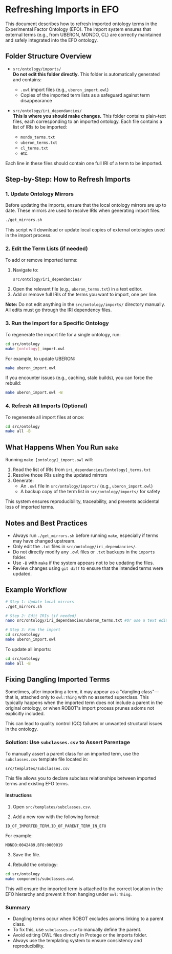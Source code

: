 # Refreshing Imports in EFO

This document describes how to refresh imported ontology terms in the Experimental Factor Ontology (EFO). The import system ensures that external terms (e.g., from UBERON, MONDO, CL) are correctly maintained and safely integrated into the EFO ontology.

## Folder Structure Overview

- `src/ontology/imports/`  
  **Do not edit this folder directly.** This folder is automatically generated and contains:
  - `.owl` import files (e.g., `uberon_import.owl`)
  - Copies of the imported term lists as a safeguard against term disappearance

- `src/ontology/iri_dependancies/`  
  **This is where you should make changes.** This folder contains plain-text files, each corresponding to an imported ontology. Each file contains a list of IRIs to be imported:
  - `mondo_terms.txt`
  - `uberon_terms.txt`
  - `cl_terms.txt`
  - etc.

Each line in these files should contain one full IRI of a term to be imported.

## Step-by-Step: How to Refresh Imports

### 1. Update Ontology Mirrors

Before updating the imports, ensure that the local ontology mirrors are up to date. These mirrors are used to resolve IRIs when generating import files.

```bash
./get_mirrors.sh
```

This script will download or update local copies of external ontologies used in the import process.

### 2. Edit the Term Lists (if needed)

To add or remove imported terms:

1. Navigate to:
   ```bash
   src/ontology/iri_dependancies/
   ```
2. Open the relevant file (e.g., `uberon_terms.txt`) in a text editor.
3. Add or remove full IRIs of the terms you want to import, one per line.

**Note:** Do not edit anything in the `src/ontology/imports/` directory manually. All edits must go through the IRI dependency files.

### 3. Run the Import for a Specific Ontology

To regenerate the import file for a single ontology, run:

```bash
cd src/ontology
make [ontology]_import.owl
```

For example, to update UBERON:

```bash
make uberon_import.owl
```

If you encounter issues (e.g., caching, stale builds), you can force the rebuild:

```bash
make uberon_import.owl -B
```

### 4. Refresh All Imports (Optional)

To regenerate all import files at once:

```bash
cd src/ontology
make all -B
```

## What Happens When You Run `make`

Running `make [ontology]_import.owl` will:

1. Read the list of IRIs from `iri_dependancies/[ontology]_terms.txt`
2. Resolve those IRIs using the updated mirrors
3. Generate:
   - An `.owl` file in `src/ontology/imports/` (e.g., `uberon_import.owl`)
   - A backup copy of the term list in `src/ontology/imports/` for safety

This system ensures reproducibility, traceability, and prevents accidental loss of imported terms.

## Notes and Best Practices

- Always run `./get_mirrors.sh` before running `make`, especially if terms may have changed upstream.
- Only edit the `.txt` files in `src/ontology/iri_dependancies/`.
- Do not directly modify any `.owl` files or `.txt` backups in the `imports` folder.
- Use `-B` with `make` if the system appears not to be updating the files.
- Review changes using `git diff` to ensure that the intended terms were updated.

## Example Workflow

```bash
# Step 1: Update local mirrors
./get_mirrors.sh

# Step 2: Edit IRIs (if needed)
nano src/ontology/iri_dependancies/uberon_terms.txt #Or use a text editor such as VSC

# Step 3: Run the import
cd src/ontology
make uberon_import.owl
```

To update all imports:

```bash
cd src/ontology
make all -B
```

## Fixing Dangling Imported Terms

Sometimes, after importing a term, it may appear as a "dangling class"—that is, attached only to `owl:Thing` with no asserted superclass. This typically happens when the imported term does not include a parent in the original ontology, or when ROBOT's import process prunes axioms not explicitly included.

This can lead to quality control (QC) failures or unwanted structural issues in the ontology.

### Solution: Use `subclasses.csv` to Assert Parentage

To manually assert a parent class for an imported term, use the `subclasses.csv` template file located in:

```
src/templates/subclasses.csv
```

This file allows you to declare subclass relationships between imported terms and existing EFO terms.

#### Instructions

1. Open `src/templates/subclasses.csv`.

2. Add a new row with the following format:

```
ID_OF_IMPORTED_TERM,ID_OF_PARENT_TERM_IN_EFO
```

For example:

```
MONDO:0042489,BFO:0000019
```

3. Save the file.

4. Rebuild the ontology:

```bash
cd src/ontology
make components/subclasses.owl      
```

This will ensure the imported term is attached to the correct location in the EFO hierarchy and prevent it from hanging under `owl:Thing`.

### Summary

- Dangling terms occur when ROBOT excludes axioms linking to a parent class.
- To fix this, use `subclasses.csv` to manually define the parent.
- Avoid editing OWL files directly in Protege or the imports folder.
- Always use the templating system to ensure consistency and reproducibility.

